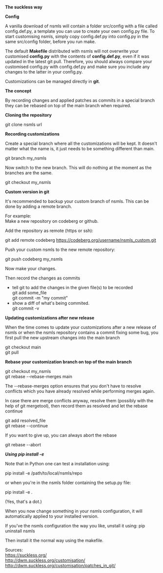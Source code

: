 **The suckless way**

**Config**

A vanilla download of nsmls will contain a folder src/config with a file called config.def.py, a template you can use to create your own config.py file. 
To start customising nsmls, simply copy config.def.py into config.py in the same src/config folder, before you run make. 



The default **Makefile** distributed with nsmls will not overwrite your customised **config.py** with the contents of **config.def.py**, even if it was updated in the latest git pull. Therefore, you should always compare your customised config.py with config.def.py and make sure you include any changes to the latter in your config.py.




Customizations can be managed directly in **git**.

**The concept**

By recording changes and applied patches as commits in a special branch they can be rebased on top of the main branch when required.

**Cloning the repository**

git clone nsmls url

**Recording customizations**

Create a special branch where all the customizations will be kept. It doesn't matter what the name is, it just needs to be something different than main.

git branch my_nsmls

Now switch to the new branch. This will do nothing at the moment as the branches are the same.

git checkout my_nsmls

**Custom version in git**

It's recommended to backup your custom branch of nsmls. This can be done by adding a remote branch.

For example:  
Make a new repository on codeberg or github.

Add the repository as remote (https or ssh):

git add remote codeberg https://codeberg.org/username/nsmls_custom.git

Push your custom nsmls to the new remote repository:

git push codeberg my_nsmls


Now make your changes. 


Then record the changes as commits

- tell git to add the changes in the given file(s) to be recorded  
git add some_file  
git commit -m "my commit"  
- show a diff of what's being commited.  
git commit -v  



**Updating customizations after new release**

When the time comes to update your customizations after a new release of nsmls or when the nsmls repository contains a commit fixing some bug, you first pull the new upstream changes into the main branch  

git checkout main  
git pull  

**Rebase your customization branch on top of the main branch**

git checkout my_nsmls  
git rebase --rebase-merges main  


The --rebase-merges option ensures that you don't have to resolve conflicts which you have already resolved while performing merges again.

In case there are merge conflicts anyway, resolve them (possibly with the help of git mergetool), then record them as resolved and let the rebase continue

git add resolved_file  
git rebase --continue  

If you want to give up, you can always abort the rebase  

git rebase --abort  




***Using pip install -e***


Note that in Python one can test a installation using: 

pip install -e /path/to/local/nsmls/repo

or when you're in the nsmls folder containing the setup.py file:

pip install -e .

(Yes, that's a dot.)

When you now change something in your nsmls configuration, it will automatically applied to your installed version.

If you've the nsmls configuration the way you like, unstall it using: pip uninstall nsmls

Then install it the normal way using the makefile.



Sources:  
https://suckless.org/  
http://dwm.suckless.org/customisation/  
http://dwm.suckless.org/customisation/patches_in_git/  

